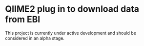 # QIIME2 plug in to download data from EBI 

This project is currently under active development and should be considered in an alpha stage.
